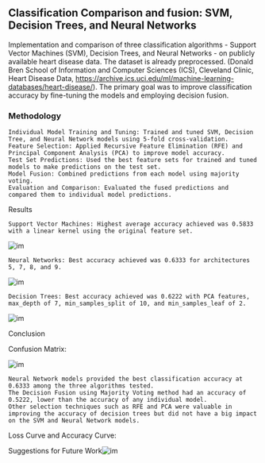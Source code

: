 ## Classification Comparison and fusion: SVM, Decision Trees, and Neural Networks

Implementation and comparison of three classification algorithms - Support Vector Machines (SVM), Decision Trees, and Neural Networks - on publicly available heart disease data. The dataset  is already preprocessed.
    (Donald Bren School of Information and Computer Sciences (ICS), Cleveland Clinic, Heart Disease Data, https://archive.ics.uci.edu/ml/machine-learning-databases/heart-disease/). 
The primary goal was to improve classification accuracy by fine-tuning the models and employing decision fusion.

### Methodology

    Individual Model Training and Tuning: Trained and tuned SVM, Decision Tree, and Neural Network models using 5-fold cross-validation.
    Feature Selection: Applied Recursive Feature Elimination (RFE) and Principal Component Analysis (PCA) to improve model accuracy.
    Test Set Predictions: Used the best feature sets for trained and tuned models to make predictions on the test set.
    Model Fusion: Combined predictions from each model using majority voting.
    Evaluation and Comparison: Evaluated the fused predictions and compared them to individual model predictions.

Results

    Support Vector Machines: Highest average accuracy achieved was 0.5833 with a linear kernel using the original feature set.
    
![im](https://user-images.githubusercontent.com/97653144/236654760-5deebf7b-acb9-4eef-878c-749dbb11e152.png)
    
    Neural Networks: Best accuracy achieved was 0.6333 for architectures 5, 7, 8, and 9.

![im](https://user-images.githubusercontent.com/97653144/236654839-4eb8adb1-04e0-4090-9bc7-119f39f29ae5.png)

    Decision Trees: Best accuracy achieved was 0.6222 with PCA features, max_depth of 7, min_samples_split of 10, and min_samples_leaf of 2.
    
![im](https://user-images.githubusercontent.com/97653144/236654815-08853e46-60ad-41fb-89bf-b979b2bf9d81.png)

    
    
Conclusion

Confusion Matrix:

![im](https://user-images.githubusercontent.com/97653144/236654886-b799e3f0-7bdd-42aa-9ed3-3730104e1d92.png)

    Neural Network models provided the best classification accuracy at 0.6333 among the three algorithms tested.
    The Decision Fusion using Majority Voting method had an accuracy of 0.5222, lower than the accuracy of any individual model.
    Other selection techniques such as RFE and PCA were valuable in improving the accuracy of decision trees but did not have a big impact on the SVM and Neural Network models.

Loss Curve and Accuracy Curve:


Suggestions for Future Work![im](https://user-images.githubusercontent.com/97653144/236654927-84d6d3d9-944b-41a3-8224-ebca64b6b10b.png)

